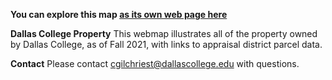 **You can explore this map [as its own web page here](https://cgilchriest-dcccd.github.io/dallas-college-property/)**

**Dallas College Property**
This webmap illustrates all of the property owned by Dallas College, as of Fall 2021, with links to appraisal district parcel data. 

**Contact**
Please contact cgilchriest@dallascollege.edu with questions. 


